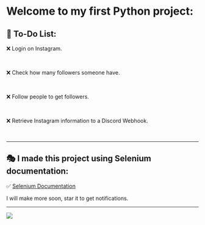 <h1> Welcome to my first Python project: </h1>

<h2> <strong> 🎈  To-Do List: </strong> </h2>

<p> ❌ Login on Instagram. </p> <br>
<p> ❌ Check how many followers someone have. </p> <br>
<p> ❌ Follow people to get followers. </p> <br>
<p> ❌ Retrieve Instagram information to a Discord Webhook. </p> <br>

<hr>

<h2> 🎭 I made this project using Selenium documentation: </h2>

✅ <a href="https://selenium-python.readthedocs.io/" target="_blank"> Selenium Documentation </a>

I will make more soon, star it to get notifications. <br>

<hr>


<img src="https://cdn.discordapp.com/attachments/1082454763712561236/1091462146384212029/Crazygram.gif"/>
